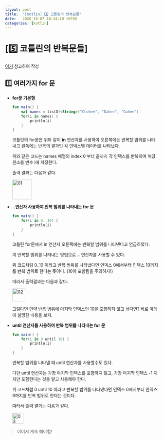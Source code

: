 ```yaml
---
layout: post
title:  "[Kotlin] 5️⃣ 코틀린의 반복문들"
date:   2020-10-07 18:34:10 +0700
categories: [kotlin]
---
```


# [5️⃣ 코틀린의 반복문들]

[여기](https://kotlinlang.org/docs/tutorials/kotlin-for-py/loops.html) 참고하여 작성

## 1️⃣ 여러가지 for 문

* __for문 기본형__

    ~~~kotlin
    fun main() {
        val names = listOf<String>("Chohee", "Dahee", "Gahee")
        for(i in names) {
            println(i)
        }
    }
    ~~~

    코틀린의 for문은 위와 같이 __in__ 연산자를 사용하여 오른쪽에는 반복할 범위를 나타내고 왼쪽에는 반복의 결과인 각 인덱스별 데이터를 나타낸다.

    위와 같은 코드는 names 배열의 index 0 부터 끝까지 각 인덱스를 반복하여 해당 원소를 변수 i에 저장한다.

    출력 결과는 다음과 같다.

    <img width="64" alt="01" src="https://user-images.githubusercontent.com/31889335/95303016-a4b37e80-08bd-11eb-88f0-3847d771e268.png">

* __..연산자 사용하여 반복 범위를 나타내는 for 문__

    ~~~kotlin
    fun main() {
        for(i in 0..10) {
            println(i)
        }
    }
    ~~~

    코틀린 for문에서 in 연산자 오른쪽에는 반복할 범위를 나타낸다고 언급하였다.

    이 반복할 범위를 나타내는 방법으로 __..__ 연산자를 사용할 수 있다.

    위 코드처럼 0..10 이라고 반복 범위를 나타냈다면 인덱스 0에서부터 인덱스 10까지를 반복 범위로 한다는 뜻이다. (10이 포함됨을 주의하자!)

    따라서 출력결과는 다음과 같다.

    <img width="42" alt="02" src="https://user-images.githubusercontent.com/31889335/95303455-2b685b80-08be-11eb-9b5f-6434065bf50b.png">

    그렇다면 만약 반복 범위에 마지막 인덱스인 10을 포함하지 않고 싶다면? 바로 아래에 설명한 내용을 보자.

* __until 연산자를 사용하여 반복 범위를 나타내는 for 문__

    ~~~kotlin
    fun main() {
        for(i in 0 until 10) {
            println(i)
        }
    }
    ~~~

    반복할 범위를 나타낼 때 until 연산자를 사용할수도 있다.

    다만 until 연산자는 가장 마지막 인덱스를 포함하지 않고, 가장 마지막 인덱스 -1 까지만 포함한다는 것을 알고 사용해야 한다.
    
    위 코드처럼 0 until 10 이라고 반복할 범위를 나타냈다면 인덱스 0에서부터 인덱스 9까지를 반복 범위로 한다는 것이다.

    따라서 출력 결과는 다음과 같다.

    <img width="36" alt="03" src="https://user-images.githubusercontent.com/31889335/95304059-032d2c80-08bf-11eb-80ef-9e62a27b08bc.png">

> 이어서 계속 해야함! 
